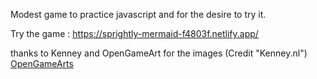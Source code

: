 Modest game to practice javascript and for the desire to try it.

Try the game :
https://sprightly-mermaid-f4803f.netlify.app/

thanks to Kenney and OpenGameArt for the images (Credit "Kenney.nl")
[OpenGameArts](https://opengameart.org/content/space-shooter-art)
